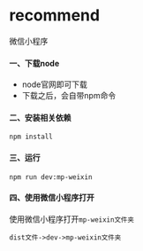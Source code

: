 # recommend
微信小程序

#### 一、下载node

* node官网即可下载
* 下载之后，会自带npm命令

#### 二、安装相关依赖

```shell
npm install
```

#### 三、运行

```shell
npm run dev:mp-weixin
```

#### 四、使用微信小程序打开

使用微信小程序打开`mp-weixin文件夹`

`dist文件->dev->mp-weixin文件夹`